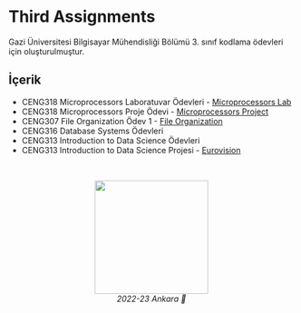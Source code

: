 # Third Assignments

Gazi Üniversitesi Bilgisayar Mühendisliği Bölümü 3. sınıf kodlama ödevleri için oluşturulmuştur.

## İçerik

- CENG318 Microprocessors Laboratuvar Ödevleri - [Microprocessors Lab](https://github.com/sedataskan/thirdAssignments/tree/main/Microprocessors%20-%20Lab)
- CENG318 Microprocessors Proje Ödevi - [Microprocessors Project](https://github.com/sedataskan/thirdAssignments/tree/main/Microprocessors%20-%20Project)
- CENG307 File Organization Ödev 1 - [File Organization](https://github.com/sedataskan/thirdAssignments/blob/main/CENG307_201180004_HW1.py)
- CENG316 Database Systems Ödevleri
- CENG313 Introduction to Data Science Ödevleri
- CENG313 Introduction to Data Science Projesi - [Eurovision](https://github.com/sedataskan/eurovision)

<br>

<div>
    <p align="center">
        <img src="https://media.tenor.com/hia7bVBU48QAAAAj/grok-chatgpt.gif" width="200" />
        <br>
        <i> 2022-23 Ankara 🤍 </i>
    </p>
</div>
